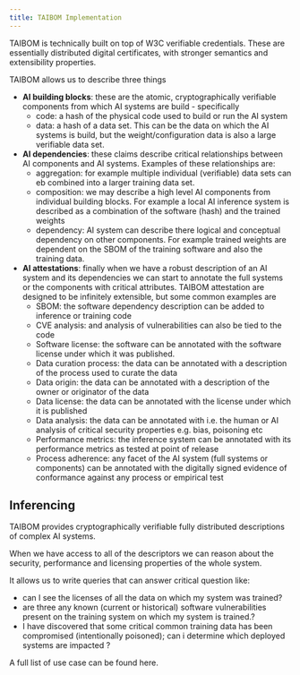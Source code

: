 ```yaml
---
title: TAIBOM Implementation 
---
```


TAIBOM is technically built on top of W3C verifiable credentials. These are essentially distributed digital certificates, with stronger semantics and extensibility properties.  

TAIBOM allows us to describe three things

* **AI building blocks**: these are the atomic, cryptographically verifiable components from which AI systems are build - specifically 
  * code: a hash of the physical code used to build or run the AI system 
  * data: a hash of a data set. This can be the data on which the AI systems is build, but the weight/configuration data is also a large verifiable data set. 
* **AI dependencies**: these claims describe critical relationships between AI components and AI systems. Examples of these relationships are:
  * aggregation: for example multiple individual (verifiable) data sets can eb combined into a larger training data set.
  * composition: we may describe a high level AI components from individual building blocks. For example  a local AI inference system is described as a combination of the software (hash) and the trained weights 
  * dependency: AI system can describe there logical and conceptual dependency on other components. For example trained weights are dependent on the SBOM of the training software and also the training data. 
* **AI attestations**: finally when we have a robust description of an AI system and its dependencies we can start to annotate the full systems or the components with critical attributes. TAIBOM attestation are designed to be infinitely extensible, but some common examples are 
  * SBOM: the software dependency description can be added to inference or training code 
  * CVE analysis: and analysis of vulnerabilities can also be tied to the code
  * Software license: the software can be annotated with the software license under which it was published.
  * Data curation process: the data can be annotated with a description of the process used to curate the data  
  * Data origin: the data can be annotated with a description of the owner or originator of the data
  * Data license: the data can be annotated with the license under which it is published 
  * Data analysis: the data can be annotated with i.e. the human or AI analysis of critical security properties e.g. bias, poisoning etc 
  * Performance metrics: the inference system can be annotated with its performance metrics as tested at point of release
  * Process adherence: any facet of the AI system (full systems or components) can be annotated with the digitally signed evidence of conformance against any process or empirical test 



## Inferencing

TAIBOM provides  cryptographically verifiable fully distributed descriptions of complex AI systems.

When we have access to all of the descriptors we can reason about the security, performance and licensing properties of the whole system.

It allows us to write queries that can answer critical question like:

* can I see the licenses of all the data on which my system was trained?
* are three any known (current or historical) software vulnerabilities present on the training system on which my system is trained.?
* I have discovered that some critical common training data has been compromised (intentionally poisoned); can i determine which deployed systems are impacted ?



A full list of use case  can be found  here.     



